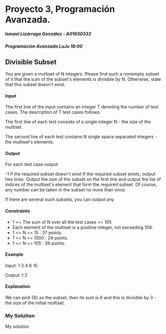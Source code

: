 # Proyecto 3, Programación Avanzada. 
##### Ismael Lizárraga González - A01630333 
##### Programación Avanzada LuJu 18:00
## Divisible Subset 
You are given a multiset of N integers. Please find such a nonempty subset of it that the sum of the subset's elements is divisible by N. Otherwise, state that this subset doesn't exist.
#### Input
The first line of the input contains an integer T denoting the number of test cases. The description of T test cases follows. 

The first line of each test consists of a single integer N - the size of the multiset.

The second line of each test contains N single space separated integers - the multiset's elements.

#### Output 
For each test case output:

-1 if the required subset doesn't exist
If the required subset exists, output two lines. Output the size of the subset on the first line and output the list of indices of the multiset's element that form the required subset. Of course, any number can be taken in the subset no more than once.

If there are several such subsets, you can output any.

#### Constraints
* 1 <= The sum of N over all the test cases <= 105
* Each element of the multiset is a positive integer, not exceeding 109.
* 1 <= N <= 15 : 37 points.
* 1 <= N <= 1000 : 24 points.
* 1 <= N <= 105 : 39 points.  

#### Example
Input:
1
3
4 6 10

Output:
1
2

#### Explanation 
We can pick {6} as the subset, then its sum is 6 and this is divisible by 3 - the size of the initial multiset.

### My Solution
My solution